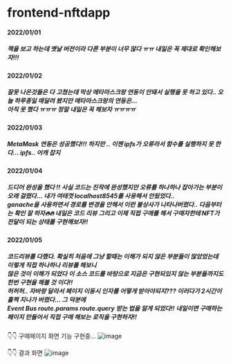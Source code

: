 # frontend-nftdapp

#### 2022/01/01
##### 책을 보고 하는데 옛날 버전이라 다른 부분이 너무 많다 ㅠㅠ 내일은 꼭 제대로 확인해보자!!!

#### 2022/01/02
##### 잘못 나온것들은 다 고쳤는데 막상 메타마스크랑 연동이 안돼서 실행을 못 하고 있다.. 오늘 하루종일 매달려 봤지만 메타마스크랑의 연동은...<br/>아직 못 했다 ㅠㅠㅠ 정말 내일은 꼭 해보자 ㅠㅠㅠㅠ

#### 2022/01/03
##### MetaMask 연동은 성공했다!!! 하지만 .. 이젠 ipfs가 오류라서 함수를 실행하지 못 한다... ipfs.. 어캐 잡지 

#### 2022/01/04
##### 드디어 완성을 했다 !! 사실 코드는 진작에 완성했지만 오류를 하나하나 잡아가는 부분이 오래 걸렸다... 내가 여태껏 localhost8545를 사용해서 안됬었다..<br/>ganache을 사용하면서 경로를 변경을 안해서 이런 불상사가 나타나버렸다.. 다음부터는 확인 잘 하자🔥🔥 내일은 코드 리뷰 그리고 이제 직접 구매를 해서 구매자한테 NFT가 전달이 되는 상태를 구현해보자!!

#### 2022/01/05
##### 코드리뷰를 다했다. 확실히 처음에 그냥 할때는 이해가 되지 않은 부분들이 많았었는데 이렇게 직접 하나하나 리뷰를 해보니<br/>많은 것이 이해가 되었다 이 소스 코드를 바탕으로 지금은 구현되있지 않는 부분들까지도 한번 구현을 해볼 것 이다!!<br/> 허허허.. 자바랑 달라서 페이지 이동시 인자를 어떻게 받아야되지??? 이러다가 2시간이 훌쩍 지나가 버렸다... 그 덕분에<br/>Event Bus route.params route.query 받는 법을 알게 되었다!! 내일이면 구매하는 페이지 만들어서 직접 구매 해보는 로직을 구현하자!!

👇👇 구매페이지 화면 기능 구현중...
![image](https://user-images.githubusercontent.com/87220691/148373997-67b17854-08d4-449f-a28a-680a3ecf9224.png)



👇👇 결과 화면 
![image](https://user-images.githubusercontent.com/87220691/148049700-6eeb6269-b927-412b-93c4-12efe2974044.png)
